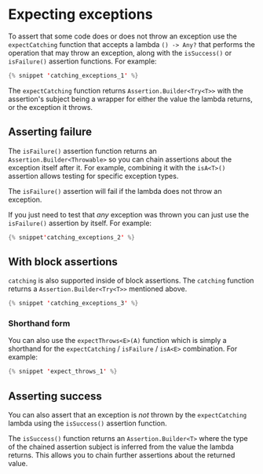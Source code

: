 ---
---

# Expecting exceptions

To assert that some code does or does not throw an exception use the `expectCatching` function that accepts a lambda `() -> Any?` that performs the operation that may throw an exception, along with the `isSuccess()` or `isFailure()` assertion functions.
For example:

```kotlin
{% snippet 'catching_exceptions_1' %}
```

The `expectCatching` function returns `Assertion.Builder<Try<T>>` with the assertion's subject being a wrapper for either the value the lambda returns, or the exception it throws.

## Asserting failure

The `isFailure()` assertion function returns an `Assertion.Builder<Throwable>` so you can chain assertions about the exception itself after it.
For example, combining it with the `isA<T>()` assertion allows testing for specific exception types.

The `isFailure()` assertion will fail if the lambda does not throw an exception.

If you just need to test that _any_ exception was thrown you can just use the `isFailure()` assertion by itself.
For example:

```kotlin
{% snippet'catching_exceptions_2' %}
```

## With block assertions

`catching` is also supported inside of block assertions.
The `catching` function returns a `Assertion.Builder<Try<T>>` mentioned above.

```kotlin
{% snippet 'catching_exceptions_3' %}
```

### Shorthand form

You can also use the `expectThrows<E>(A)` function which is simply a shorthand for the `expectCatching` / `isFailure` / `isA<E>` combination.
For example:

```kotlin
{% snippet 'expect_throws_1' %}
```

## Asserting success

You can also assert that an exception is _not_ thrown by the `expectCatching` lambda using the `isSuccess()` assertion function.

The `isSuccess()` function returns an `Assertion.Builder<T>` where the type of the chained assertion subject is inferred from the value the lambda returns.
This allows you to chain further assertions about the returned value.
